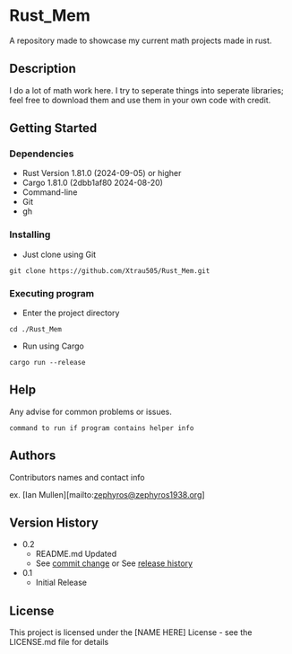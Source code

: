 # Rust_Mem

A repository made to showcase my current math projects made in rust.

## Description

I do a lot of math work here.
I try to seperate things into seperate libraries; feel free to download them and use them in your own code with credit.

## Getting Started

### Dependencies

* Rust Version 1.81.0 (2024-09-05) or higher
* Cargo 1.81.0 (2dbb1af80 2024-08-20)
* Command-line
* Git
* gh

### Installing

* Just clone using Git
```
git clone https://github.com/Xtrau505/Rust_Mem.git
```

### Executing program

* Enter the project directory
```
cd ./Rust_Mem
```
* Run using Cargo
```
cargo run --release
```

## Help

Any advise for common problems or issues.
```
command to run if program contains helper info
```

## Authors

Contributors names and contact info

ex. [Ian Mullen][mailto:zephyros@zephyros1938.org]

## Version History

* 0.2
    * README.md Updated
    * See [commit change]() or See [release history]()
* 0.1
    * Initial Release

## License

This project is licensed under the [NAME HERE] License - see the LICENSE.md file for details
